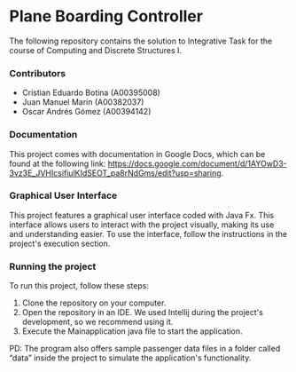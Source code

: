 # Plane Boarding Controller

The following repository contains the solution to Integrative Task for the course of Computing and Discrete Structures I.

### Contributors

- Cristian Eduardo Botina (A00395008)
- Juan Manuel Marín (A00382037)
- Oscar Andrés Gómez (A00394142)

### Documentation

This project comes with documentation in Google Docs, which can be found at the following link:
https://docs.google.com/document/d/1AYOwD3-3vz3E_JVHIcsifiulKIdSEOT_pa8rNdGms/edit?usp=sharing.

### Graphical User Interface

This project features a graphical user interface coded with Java Fx. This interface allows users to interact with the project visually, making its use and understanding easier. To use the interface, follow the instructions in the project's execution section.

### Running the project
To run this project, follow these steps:

1. Clone the repository on your computer.
2. Open the repository in an IDE. We used Intellij during the project's development, so we recommend using it.
3. Execute the Mainapplication java file to start the application.

PD: The program also offers sample passenger data files in a folder called “data” inside the project to simulate the application's functionality.
